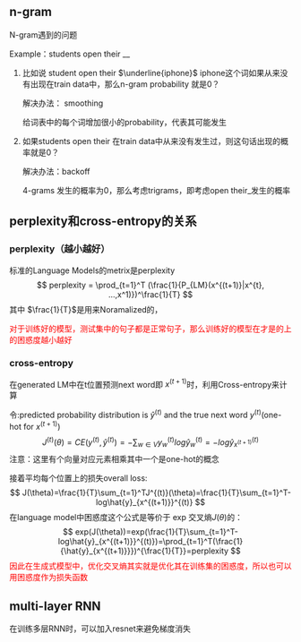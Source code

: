 ## n-gram

N-gram遇到的问题

Example：students open their __

1. 比如说 student open their $\underline{iphone}$   iphone这个词如果从来没有出现在train data中，那么n-gram probability 就是0？

   解决办法： smoothing

   给词表中的每个词增加很小的probability，代表其可能发生

2. 如果students open their 在train data中从来没有发生过，则这句话出现的概率就是0？

   解决办法：backoff

   4-grams 发生的概率为0，那么考虑trigrams，即考虑open their_发生的概率

## perplexity和cross-entropy的关系

### perplexity（越小越好）

标准的Language Models的metrix是perplexity
$$
perplexity = \prod_{t=1}^T (\frac{1}{P_{LM}(x^{(t+1)}|x^{t}, ...,x^1)})^\frac{1}{T}
$$
其中 $\frac{1}{T}$是用来Noramalized的，

<font color=red>对于训练好的模型，测试集中的句子都是正常句子，那么训练好的模型在才是的上的困惑度越小越好</font>

### cross-entropy

在generated LM中在t位置预测next word即 $x^{(t+1)}$时，利用Cross-entropy来计算

令:predicted probability distribution is $\hat{y}^{(t)}$ and the true next word $y^{(t)}$(one-hot for $x^{(t+1)}$) 
$$
J^{(t)}(\theta)=CE(y^{(t)}, \hat{y}^{(t)})=-\sum_{w\in V}y^{(t)}_{w}log\hat{y}_{w}^{(t)}=-log\hat{y}_{x^{(t+1)}}^{(t)}
$$
注意：这里有个向量对应元素相乘其中一个是one-hot的概念

接着平均每个位置上的损失overall loss:
$$
J(\theta)=\frac{1}{T}\sum_{t=1}^TJ^{(t)}(\theta)=\frac{1}{T}\sum_{t=1}^T-log\hat{y}_{x^{(t+1)}}^{(t)}
$$
在language model中困惑度这个公式是等价于 exp 交叉熵$J(\theta)$的：
$$
exp(J(\theta))=exp(\frac{1}{T}\sum_{t=1}^T-log\hat{y}_{x^{(t+1)}}^{(t)})=\prod_{t=1}^T(\frac{1}{\hat{y}_{x^{(t+1)}}})^{\frac{1}{T}}=perplexity
$$
<font color=red>因此在生成式模型中，优化交叉熵其实就是优化其在训练集的困惑度，所以也可以用困惑度作为损失函数</font>

## multi-layer RNN

在训练多层RNN时，可以加入resnet来避免梯度消失